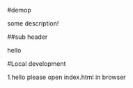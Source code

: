 #demop

some description!

##sub header

hello

#Local development

1.hello please open index.html in browser
